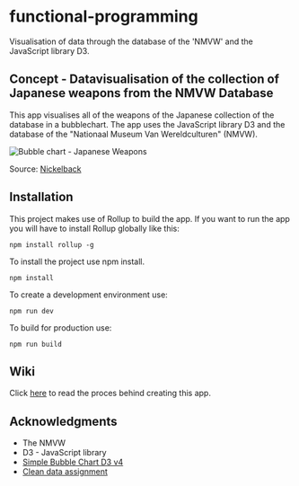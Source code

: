 # functional-programming
Visualisation of data through the database of the 'NMVW' and the JavaScript library D3.

## Concept - Datavisualisation of the collection of Japanese weapons from the NMVW Database

This app visualises all of the weapons of the Japanese collection of the database in a bubblechart. The app uses the JavaScript library D3 and the database of the "Nationaal Museum Van Wereldculturen" (NMVW).

![Bubble chart - Japanese Weapons](https://user-images.githubusercontent.com/33430669/68870651-7f44e180-06fb-11ea-8562-2575ddc51b53.png)

Source: [Nickelback](https://github.com/hubot-scripts/hubot-look-at-this-graph/blob/master/README.md)

## Installation

This project makes use of Rollup to build the app. If you want to run the app you will have to install Rollup globally like this:

`npm install rollup -g`

To install the project use npm install.

`npm install`

To create a development environment use:

`npm run dev`

To build for production use:

`npm run build`

## Wiki

Click [here](https://github.com/Chazzers/functional-programming/wiki) to read the proces behind creating this app.

## Acknowledgments

* The NMVW
* D3 - JavaScript library
* [Simple Bubble Chart D3 v4](https://bl.ocks.org/alokkshukla/3d6be4be0ef9f6977ec6718b2916d168)
* [Clean data assignment](https://github.com/Chazzers/functional-programming/tree/master/clean-data-assignment)
